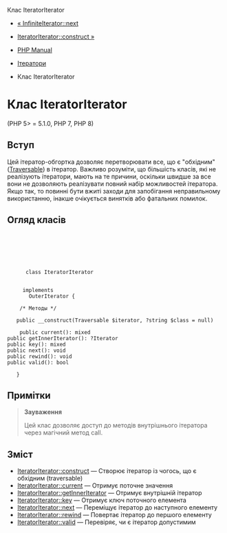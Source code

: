 Клас IteratorIterator

-   [« InfiniteIterator::next](infiniteiterator.next.md)
    
-   [IteratorIterator::construct »](iteratoriterator.construct.md)
    
-   [PHP Manual](index.md)
    
-   [Ітератори](spl.iterators.md)
    
-   Клас IteratorIterator
    

# Клас IteratorIterator

(PHP 5> = 5.1.0, PHP 7, PHP 8)

## Вступ

Цей ітератор-обгортка дозволяє перетворювати все, що є "обхідним" ([Traversable](class.traversable.md)) в ітератор. Важливо розуміти, що більшість класів, які не реалізують ітератори, мають на те причини, оскільки швидше за все вони не дозволяють реалізувати повний набір можливостей ітератора. Якщо так, то повинні бути вжиті заходи для запобігання неправильному використанню, інакше очікується винятків або фатальних помилок.

## Огляд класів

```classsynopsis

     
    

    
     
      class IteratorIterator
     

     implements 
       OuterIterator {

    /* Методы */
    
   public __construct(Traversable $iterator, ?string $class = null)

    public current(): mixed
public getInnerIterator(): ?Iterator
public key(): mixed
public next(): void
public rewind(): void
public valid(): bool

   }
```

## Примітки

> **Зауваження**
> 
> Цей клас дозволяє доступ до методів внутрішнього ітератора через магічний метод call.

## Зміст

-   [IteratorIterator::construct](iteratoriterator.construct.md) — Створює ітератор із чогось, що є обхідним (traversable)
-   [IteratorIterator::current](iteratoriterator.current.md) — Отримує поточне значення
-   [IteratorIterator::getInnerIterator](iteratoriterator.getinneriterator.md) — Отримує внутрішній ітератор
-   [IteratorIterator::key](iteratoriterator.key.md) — Отримує ключ поточного елемента
-   [IteratorIterator::next](iteratoriterator.next.md) — Переміщує ітератор до наступного елементу
-   [IteratorIterator::rewind](iteratoriterator.rewind.md) — Повертає ітератор до першого елементу
-   [IteratorIterator::valid](iteratoriterator.valid.md) — Перевіряє, чи є ітератор допустимим